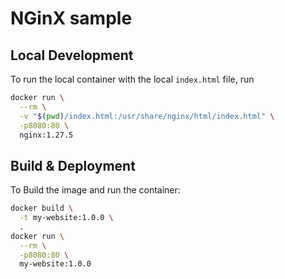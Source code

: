 # NGinX sample

## Local Development

To run the local container with the local `index.html` file, run

```bash
docker run \
  --rm \
  -v "$(pwd)/index.html:/usr/share/nginx/html/index.html" \
  -p8080:80 \
  nginx:1.27.5
```

## Build & Deployment

To Build the image and run the container:

```bash
docker build \
  -t my-website:1.0.0 \
  .
docker run \
  --rm \
  -p8080:80 \
  my-website:1.0.0
```
